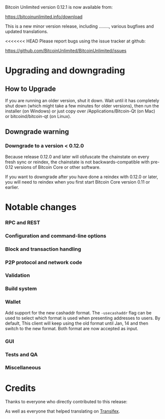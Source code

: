 Bitcoin Unlimited version 0.12.1 is now available from:

  <https://bitcoinunlimited.info/download>

This is a new minor version release, including ........,
various bugfixes and updated translations.

<<<<<<< HEAD
Please report bugs using the issue tracker at github:

  <https://github.com/BitcoinUnlimited/BitcoinUnlimited/issues>

Upgrading and downgrading
=========================

How to Upgrade
--------------

If you are running an older version, shut it down. Wait until it has completely
shut down (which might take a few minutes for older versions), then run the
installer (on Windows) or just copy over /Applications/Bitcoin-Qt (on Mac) or
bitcoind/bitcoin-qt (on Linux).

Downgrade warning
-----------------

### Downgrade to a version < 0.12.0

Because release 0.12.0 and later will obfuscate the chainstate on every
fresh sync or reindex, the chainstate is not backwards-compatible with
pre-0.12 versions of Bitcoin Core or other software.

If you want to downgrade after you have done a reindex with 0.12.0 or later,
you will need to reindex when you first start Bitcoin Core version 0.11 or
earlier.

Notable changes
===============


### RPC and REST

### Configuration and command-line options

### Block and transaction handling

### P2P protocol and network code

### Validation

### Build system

### Wallet

Add support for the new cashaddr format. The `-usecashaddr` flag can be used to select which format is used when presenting addresses to users. By default, This client will keep using the old format until Jan, 14 and then switch to the new format. Both format are now accepted as input.

### GUI

### Tests and QA

### Miscellaneous

Credits
=======

Thanks to everyone who directly contributed to this release:


As well as everyone that helped translating on [Transifex](https://www.transifex.com/projects/p/bitcoin/).
